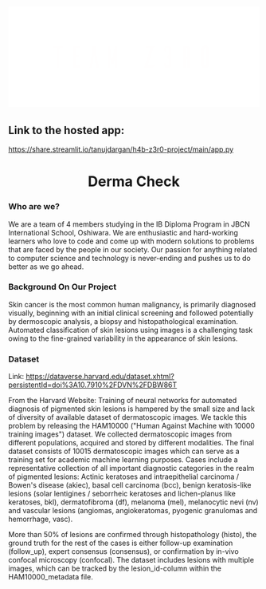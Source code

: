 <h3 align="center"><img src="https://raw.githubusercontent.com/tanujdargan/H4B-Z3R0-Project/main/Assets/Logo.png" width="600px"></h3>

## Link to the hosted app: 
https://share.streamlit.io/tanujdargan/h4b-z3r0-project/main/app.py

# <div align="center">Derma Check</div>
### Who are we?
We are a team of 4 members studying in the IB Diploma Program in JBCN International School, Oshiwara. We are enthusiastic and hard-working learners who love to code and come up with modern solutions to problems that are faced by the people in our society. Our passion for anything related to computer science and technology is never-ending and pushes us to do better as we go ahead.

### Background On Our Project
Skin cancer is the most common human malignancy, is primarily diagnosed visually, beginning with an initial clinical screening and followed potentially by dermoscopic analysis, a biopsy and histopathological examination. Automated classification of skin lesions using images is a challenging task owing to the fine-grained variability in the appearance of skin lesions.

### Dataset
Link: https://dataverse.harvard.edu/dataset.xhtml?persistentId=doi%3A10.7910%2FDVN%2FDBW86T

From the Harvard Website:
Training of neural networks for automated diagnosis of pigmented skin lesions is hampered by the small size and lack of diversity of available dataset of dermatoscopic images. We tackle this problem by releasing the HAM10000 ("Human Against Machine with 10000 training images") dataset. We collected dermatoscopic images from different populations, acquired and stored by different modalities. The final dataset consists of 10015 dermatoscopic images which can serve as a training set for academic machine learning purposes. Cases include a representative collection of all important diagnostic categories in the realm of pigmented lesions: Actinic keratoses and intraepithelial carcinoma / Bowen's disease (akiec), basal cell carcinoma (bcc), benign keratosis-like lesions (solar lentigines / seborrheic keratoses and lichen-planus like keratoses, bkl), dermatofibroma (df), melanoma (mel), melanocytic nevi (nv) and vascular lesions (angiomas, angiokeratomas, pyogenic granulomas and hemorrhage, vasc).

More than 50% of lesions are confirmed through histopathology (histo), the ground truth for the rest of the cases is either follow-up examination (follow_up), expert consensus (consensus), or confirmation by in-vivo confocal microscopy (confocal). The dataset includes lesions with multiple images, which can be tracked by the lesion_id-column within the HAM10000_metadata file.
